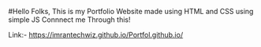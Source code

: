 #Hello Folks,
This is my Portfolio Website made using HTML and CSS using simple JS
Connnect me Through this!

Link:- https://imrantechwiz.github.io/Portfol.github.io/
